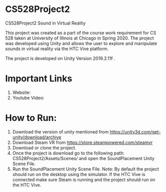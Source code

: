 # CS528Project2
CS528Project2 Sound in Virtual Reality

This project was created as a part of the course work requirement for CS 528 taken at University of Illinois at Chicago in Spring 2020. The project was developed using Unity and allows the user to explore and manipulate sounds in virtual reality via the HTC Vive platform.

The project is developed on Unity Version 2019.2.11f .

# Important Links

1. Website:
2. Youtube Video:


# How to Run:

1. Download the version of unity mentioned from https://unity3d.com/get-unity/download/archive
2. Download Steam VR from https://store.steampowered.com/steamvr
3. Download or clone the project.
4. Once the project is download go to the following path: CS528Project2/Assets/Scenes/ and open the SoundPlacement Unity Scene File.
5. Run the SoundPlacement Unity Scene File.
Note: By default the project should run on the desktop using the simulator. If the HTC Vive is connected make sure Steam is running and the project should run on the HTC Vive.

